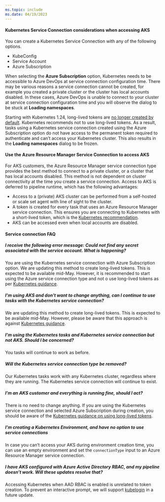 ```yaml
---
ms.topic: include
ms.date: 04/19/2023
---
```


#### Kubernetes Service Connection considerations when accessing AKS

You can create a Kubernetes Service Connection with any of the following options.

* KubeConfig
* Service Account
* Azure Subscription

When selecting the **Azure Subscription** option, Kubernetes needs to be accessible to Azure DevOps at service connection configuration time. There may be various reasons a service connection cannot be created, for example you created a private cluster or the cluster has local accounts disabled. In these cases, Azure DevOps is unable to connect to your cluster at service connection configuration time and you will observe the dialog to be stuck at **Loading namespaces**.

Starting with Kubernetes 1.24, long-lived tokens are [no longer created by default](https://github.com/kubernetes/kubernetes/blob/master/CHANGELOG/CHANGELOG-1.24.md#urgent-upgrade-notes). Kubernetes recommends not to use long-lived tokens. As a result, tasks using a Kubernetes service connection created using the Azure Subscription option do not have access to the permanent token required to authenticate and can’t access your Kubernetes cluster. This also results in the **Loading namespaces** dialog to be frozen.

#### Use the Azure Resource Manager Service Connection to access AKS

For AKS customers, the Azure Resource Manager service connection type provides the best method to connect to a private cluster, or a cluster that has local accounts disabled. This method is not dependent on cluster connectivity at the time you create a service connection. Access to AKS is deferred to pipeline runtime, which has the following advantages:

* Access to a (private) AKS cluster can be performed from a self-hosted or scale set agent with line of sight to the cluster.
* A token is created for every task that uses an Azure Resource Manager service connection. This ensures you are connecting to Kubernetes with a short-lived token, which is the [Kubernetes recommendation](https://kubernetes.io/docs/concepts/configuration/secret/#service-account-token-secrets).
* AKS can be accessed even when local accounts are disabled.

#### Service connection FAQ

##### I receive the following error message: Could not find any secret associated with the service account. What is happening?

You are using the Kubernetes service connection with Azure Subscription option. We are updating this method to create long-lived tokens. This is expected to be available mid-May. However, it is recommended to start using the Azure service connection type and not o use long-lived tokens as per [Kubernetes guidance](https://kubernetes.io/docs/concepts/configuration/secret/#service-account-token-secrets).

##### I'm using AKS and don't want to change anything, can I continue to use tasks with the Kubernetes service connection?

We are updating this method to create long-lived tokens. This is expected to be available mid-May. However, please be aware that this approach is against [Kubernetes guidance](https://kubernetes.io/docs/concepts/configuration/secret/#service-account-token-secrets).

##### I'm using the Kubernetes tasks and Kubernetes service connection but not AKS. Should I be concerned?

You tasks will continue to work as before.

##### Will the Kubernetes service connection type be removed?

Our Kubernetes tasks work with any Kubernetes cluster, regardless where they are running. The Kubernetes service connection will continue to exist.

##### I’m an AKS customer and everything is running fine, should I act?

There is no need to change anything. If you are using the Kubernetes service connection and selected Azure Subscription during creation, you should be aware of the [Kubernetes guidance on using long-lived tokens](https://kubernetes.io/docs/concepts/configuration/secret/#service-account-token-secrets).

##### I'm creating a Kubernetes Environment, and have no option to use service connections

In case you can’t access your AKS during environment creation time, you can use an empty environment and set the `connectionType` input to an Azure Resource Manager service connection.

##### I have AKS configured with Azure Active Directory RBAC, and my pipeline doesn’t work. Will these updates resolve that?

Accessing Kubernetes when AAD RBAC is enabled is unrelated to token creation. To prevent an interactive prompt, we will support [kubelogin](/azure/aks/managed-aad#non-interactive-sign-in-with-kubelogin) in a future update.
